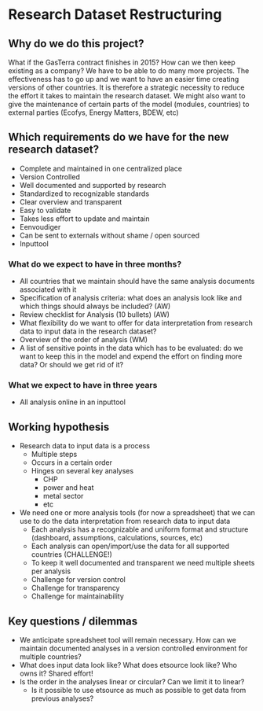 # Research Dataset Restructuring

## Why do we do this project?
What if the GasTerra contract finishes in 2015? How can we then keep existing as a company? We have to be able to do many more projects. The effectiveness has to go up and we want to have an easier time creating versions of other countries. It is therefore a strategic necessity to reduce the effort it takes to maintain the research dataset. We might also want to give the maintenance of certain parts of the model (modules, countries)  to external parties (Ecofys, Energy Matters, BDEW, etc)

## Which requirements do we have for the new research dataset?
* Complete and maintained in one centralized place
* Version Controlled
* Well documented and supported by research
* Standardized to recognizable standards
* Clear overview and transparent
* Easy to validate
* Takes less effort to update and maintain
* Eenvoudiger
* Can be sent to externals without shame / open sourced
* Inputtool

### What do we expect to have in three months?
* All countries that we maintain should have the same analysis documents associated with it
* Specification of analysis criteria: what does an analysis look like and which things should always be included? (AW)
* Review checklist for Analysis (10 bullets) (AW)
* What flexibility do we want to offer for data interpretation from research data to input data in the research dataset?
* Overview of the order of analysis (WM)
* A list of sensitive points in the data which has to be evaluated: do we want to keep this in the model and expend the effort on finding more data? Or should we get rid of it?

### What we expect to have in three years
* All analysis online in an inputtool

## Working hypothesis
* Research data to input data is a process
  * Multiple steps
  * Occurs in a certain order
  * Hinges on several key analyses
    * CHP
    * power and heat
    * metal sector
    * etc
* We need one or more analysis tools (for now a spreadsheet) that we can use to do the data interpretation from research data to input data
  * Each analysis has a recognizable and uniform format and structure (dashboard, assumptions, calculations, sources, etc)
  * Each analysis can open/import/use the data for all supported countries (CHALLENGE!)
  * To keep it well documented and transparent we need multiple sheets per analysis
  * Challenge for version control
  * Challenge for transparency
  * Challenge for maintainability

## Key questions / dilemmas
* We anticipate spreadsheet tool will remain necessary. How can we maintain documented analyses in a version controlled environment for multiple countries?
* What does input data look like? What does etsource look like? Who owns it? Shared effort!
* Is the order in the analyses linear or circular? Can we limit it to linear?
  * Is it possible to use etsource as much as possible to get data from previous analyses?
